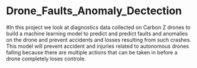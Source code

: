 # Drone_Faults_Anomaly_Dectection


#In this project we look at diagnostics data collected on Carbon Z drones to build a machine learning model to predict and predict faults and anomalies on the drone and prevent accidents and losses resulting from such crashes.
This model will prevent accident and injuries related to autonomous drones falling because there are multiple actions 
that can be taken in before a drone completely loses controle.
